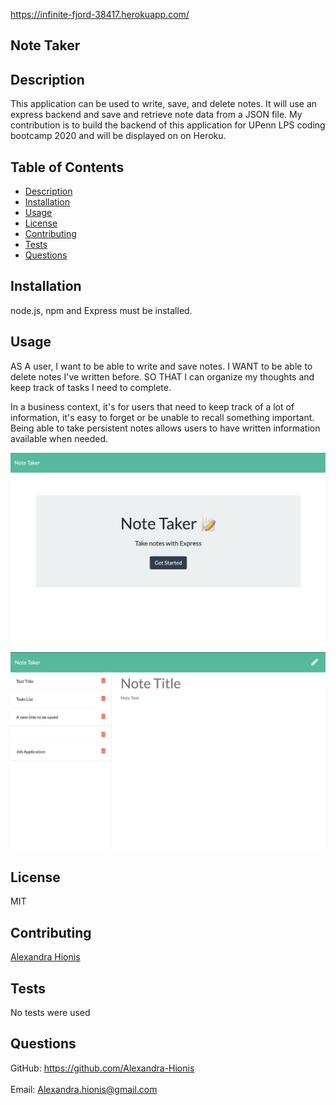 https://infinite-fjord-38417.herokuapp.com/

## Note Taker
## Description
This application can be used to write, save, and delete notes. It will use an express backend and save and retrieve note data from a JSON file. My contribution is to build the backend of this application for UPenn LPS coding bootcamp 2020 and will be displayed on on Heroku.
## Table of Contents
- [Description](#description)
- [Installation](#installation)
- [Usage](#usage)
- [License](#license)
- [Contributing](#contributing)
- [Tests](#tests)
- [Questions](#questions)
## Installation
node.js, npm and Express must be installed.
## Usage
AS A user, I want to be able to write and save notes.
I WANT to be able to delete notes I've written before.
SO THAT I can organize my thoughts and keep track of tasks I need to complete.

In a business context, it's for users that need to keep track of a lot of information, it's easy to forget or be unable to recall something important. Being able to take persistent notes allows users to have written information available when needed.

![image 1](public/assets/images/image1.png)
![image 2](public/assets/images/image2.png)
 
## License
MIT
## Contributing
[Alexandra Hionis](https://github.com/Alexandra-Hionis/README-Generator)
## Tests
No tests were used
## Questions
GitHub: https://github.com/Alexandra-Hionis<br /><br />
Email: Alexandra.hionis@gmail.com<br /><br />
